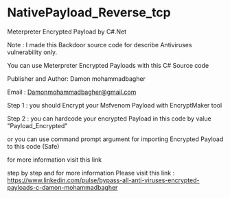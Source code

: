 # NativePayload_Reverse_tcp
Meterpreter Encrypted Payload by C#.Net

Note : I made this Backdoor source code for describe Antiviruses vulnerability only. 

 You can use Meterpreter Encrypted Payloads with this C# Source code
 
 Publisher and Author: Damon mohammadbagher
 
 Email :  Damonmohammadbagher@gmail.com
 
 Step 1 : you should Encrypt your Msfvenom Payload with EncryptMaker tool 
 
 Step 2 : you can hardcode your encrypted Payload in this code by value "Payload_Encrypted"
 
 or you can use command prompt argument for importing Encrypted Payload to this code (Safe)
 
 for more information visit this link 
 
 step by step and for more information Please visit this link : https://www.linkedin.com/pulse/bypass-all-anti-viruses-encrypted-payloads-c-damon-mohammadbagher
 
